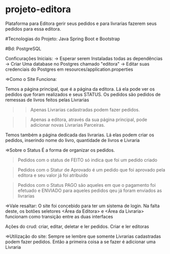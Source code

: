 # projeto-editora
Plataforma para Editora gerir seus pedidos e para livrarias fazerem seus pedidos para essa editora.

#Tecnologias do Projeto: Java Spring Boot e Bootstrap

#Bd: PostgreSQL


Conficurações Iniciais:
-> Esperar serem Instaladas todas as dependências 
-> Criar Uma database no Postgres chamado "editora"
-> Editar suas credenciais do Postgres em resources/application.properties


=>Como o Site Funciona:

Temos a página principal, que é a página da editora. Lá ela pode ver os pedidos que foram realizados e seus STATUS.
Os pedidos são pedidos de remessas de livros feitos pelas Livrarias

>>Apenas Livrarias cadastradas podem fazer pedidos. 

>>Apenas a editora, através da sua página principal, pode adicionar novas Livrarias Parceiras.

Temos também a página dedicada das livrarias. Lá elas podem criar os pedidos, inserindo nome do livro, quantidade de livros e Livraria

=>Sobre o Status
É a forma de organizar os pedidos.
>Pedidos com o status de FEITO só indica que foi um pedido criado

>Pedidos com o Statur de Aprovado é um pedido que foi aprovado pela editora e seu valor já foi atribuido 

>Pedidos com o Status PAGO são aqueles em que o pagamento foi efetuado e ENVIADO para aqueles pedidos qeu já foram enviados as livrarias


=>Vale resaltar:
O site foi concebido para ter um sistema de login. Na falta deste, os botões seletores <Área da Editora> e <Área da Livraria> funcionam como transição entre as duas interfaces 


Ações do crud: criar, editar, deletar e ler pedidos. Criar e ler editoras 

=>Utilização do site:
Sempre se lembre que somente Livrarias cadastradas podem fazer pedidos. Então a primeira coisa a se fazer é adicionar uma Livraria 
